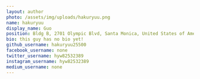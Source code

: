 ```yaml
---
layout: author
photo: /assets/img/uploads/hakuryuu.png
name: hakuryuu
display_name: Guo
position: Bldg B, 2701 Olympic Blvd, Santa Monica, United States of America
bio: this guy has no bio yet!
github_username: hakuryuu25500
facebook_username: none
twitter_username: hyw82532389
instagram_username: hyw82532389
medium_username: none
---
```

